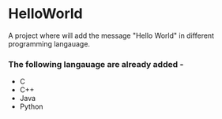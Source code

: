# HelloWorld

A project where will add the message "Hello World" in different programming langauage.

### The following langauage are already added -
* C
* C++
* Java
* Python